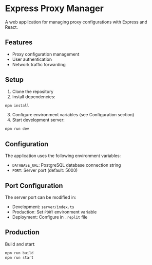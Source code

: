 
# Express Proxy Manager

A web application for managing proxy configurations with Express and React.

## Features
- Proxy configuration management
- User authentication
- Network traffic forwarding

## Setup
1. Clone the repository
2. Install dependencies:
```bash
npm install
```
3. Configure environment variables (see Configuration section)
4. Start development server:
```bash
npm run dev
```

## Configuration
The application uses the following environment variables:
- `DATABASE_URL`: PostgreSQL database connection string
- `PORT`: Server port (default: 5000)

## Port Configuration
The server port can be modified in:
- Development: `server/index.ts`
- Production: Set `PORT` environment variable
- Deployment: Configure in `.replit` file

## Production
Build and start:
```bash
npm run build
npm run start
```
